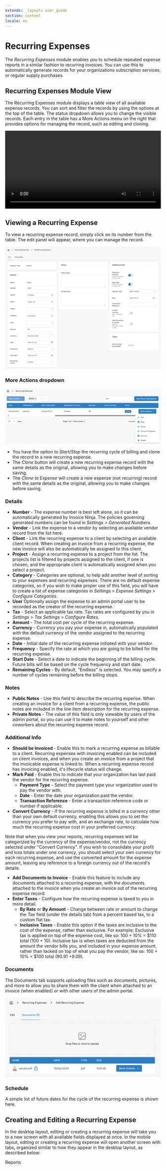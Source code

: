 ```yaml
---
extends: _layouts.user_guide
section: content
locale: en
---
```


# Recurring Expenses

The _Recurring Expenses_ module enables you to schedule repeated expense reports in a similar fashion to recurring invoices. You can use this to automatically generate records for your organizations subscription services, or regular supply purchases.

## Recurring Expenses Module View

The Recurring Expenses module displays a table view of all available expense records. You can sort and filter the records by using the options at the top of the table. The status dropdown allows you to change the visible records. Each entry in the table has a More Actions menu on the right that provides options for managing the record, such as editing and cloning.

<video width="100%" controls>
  <source src="/assets/videos/recurring_expenses/recurring_expenses_overview_creation.webm" type="video/webm">
Your browser does not support the video tag.
</video>

## Viewing a Recurring Expense

To view a recurring expense record, simply click on its number from the table. The edit panel will appear, where you can manage the record.

![View recurring expense](/assets/images/recurring_expenses/view_active_recurring_expense.png)

### More Actions dropdown

![Filtering and More Actions dropdown](/assets/images/recurring_expenses/recurring_expense_filtering_and_dropdown_selected.png)

- You have the option to _Start/Stop_ the recurring cycle of billing and clone the record to a new recurring expense.
- The _Clone_ button will create a new recurring expense record with the same details as the original, allowing you to make changes before saving.
- The _Clone to Expense_ will create a new expense (not recurring) record with the same details as the original, allowing you to make changes before saving.

### Details

- **Number** - The expense number is best left alone, so it can be automatically generated by Invoice Ninja. The policies governing generated numbers can be found in _Settings_ > _Generated Numbers_.
- **Vendor** - Link the expense to a vendor by selecting an available vendor record from the list here.
- **Client** - Link the recurring expense to a client by selecting an available client record. When creating an invoice from a recurring expense, the new invoice will also be automatically be assigned to this client.
- **Project** - Assign a recurring expense to a project from the list. The projects list is filtered by projects assigned to the client, if one is chosen, and the appropriate client is automatically assigned when you select a project.
- **Category** - Categories are optional, to help add another level of sorting to your expenses and recurring expenses. There are no default expense categories, so if you wish to make proper use of this field, you will have to create a list of expense categories in _Settings_ > _Expense Settings_ > _Configure Categories_.
- **User** Optionally assign the expense to an admin portal user to be recorded as the creator of the recurring expense.
- **Tax** - Select an applicable tax rate. Tax rates are configured by you in _Settings_ > _Tax Settings_ > _Configure Rates_.
- **Amount** - The total cost per cycle of the recurring expense.
- **Currency** - Currency you pay your expense in, automatically populated with the default currency of the vendor assigned to the recurring expense.
- **Date** - Initial date of the recurring expense initiated with your vendor.
- **Frequency** - Specify the rate at which you are going to be billed for the recurring expense.
- **Start Date** - Select a date to indicate the beginning of the billing cycle. Future bills will be based on the cycle frequency and start date.
- **Remaining Cycles** - By default, "Endless" is selected. You may specify a number of cycles remaining before the billing stops.

### Notes

- **Public Notes** - Use this field to describe the recurring expense. When creating an invoice for a client from a recurring expense, the public notes are included in the line item description for the recurring expense.
- **Private Notes** - The value of this field is only viewable by users of the admin portal, so you can use it to make notes to yourself and other coworkers about the recurring expense record.

### Additional Info

- **Should be Invoiced** - Enable this to mark a recurring expense as billable to a client. Recurring expenses with invoicing enabled can be included on client invoices, and when you create an invoice from a project that the invoicable expense is linked to. When a recurring expense record has invoicing enabled, it's lifecycle status will change.
- **Mark Paid** - Enable this to indicate that your organization has last paid the vendor for the recurring expense.
  - **Payment Type** - Select the payment type your organization used to pay the vendor with.
  - **Date** - Enter the date your organization paid the vendor.
  - **Transaction Reference** - Enter a transaction reference code or number if applicable.
- **Convert Currency** - If the recurring expense is billed in a currency other than your own default currency, enabling this allows you to set the currency you prefer to pay with, and an exchange rate, to calculate how much the recurring expense cost in your preferred currency.

<x-warning>

Note that when you view your reports, recurring expenses will be categorized by the currency of the expense/vendor, not the currency selected under "Convert Currency". If you wish to consolidate your profit and loss totals under one currency, you should select your own currency for each recurring expense, and use the converted amount for the expense amount, leaving any reference to a foreign currency out of the record's details.

</x-warning>

- **Add Documents to Invoice** - Enable this feature to include any documents attached to a recurring expense, with the documents attached to the invoice when you create an invoice out of the recurring expense record.
- **Enter Taxes** - Configure how the recurring expense is taxed to you in more detail.
  - **By Rate** or **By Amount** - Change between rate or amount to change the _Tax_ field (under the details tab) from a percent based tax, to a custom flat tax.
  - **Inclusive Taxes** - Enable this option if the taxes are inclusive to the cost of the expense, rather than exclusive. For example: Exclusive tax is applied on top of the expense cost, like so: 100 + 10% = $110 total (100 + 10). Inclusive tax is when taxes are deducted from the amount the vendor bills you, and included in your expense amount, rather than tacked on top of what you pay the vendor, like so: 100 + 10% = $100 total (90.91 +9.09).

### Documents

The Documents tab supports uploading files such as documents, pictures, and more to allow you to share them with the client when attached to an invoice (when enabled) or with other users of the admin portal.

![Documents](/assets/images/recurring_expenses/recurring_expense_documents_tab.png)

### Schedule

A simple list of future dates for the cycle of the recurring expense is shown here.

## Creating and Editing a Recurring Expense

In the desktop layout, editing or creating a recurring expense will take you to a new screen with all available fields displayed at once. In the mobile layout, editing or creating a recurring expense will open another screen with tabs, organized similar to how they appear in the desktop layout, as described below:

<x-next url=/en/reports>Reports</x-next>
